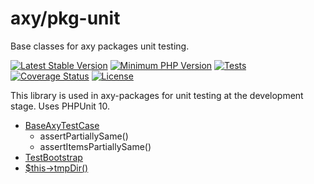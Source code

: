 # axy/pkg-unit

Base classes for axy packages unit testing.

[![Latest Stable Version](https://img.shields.io/packagist/v/axy/pkg-unit.svg?style=flat-square)](https://packagist.org/packages/axy/pkg-unit)
[![Minimum PHP Version](https://img.shields.io/badge/php-%3E%3D%208.1-8892BF.svg?style=flat-square)](https://php.net/)
[![Tests](https://github.com/axypro/pkg-unit/actions/workflows/test.yml/badge.svg)](https://github.com/axypro/pkg-unit/actions/workflows/test.yml)
[![Coverage Status](https://coveralls.io/repos/github/axypro/pkg-unit/badge.svg?branch=master)](https://coveralls.io/github/axypro/pkg-unit?branch=master)
[![License](https://poser.pugx.org/axy/pkg-unit/license)](LICENSE)

This library is used in axy-packages for unit testing at the development stage.
Uses PHPUnit 10.

* [BaseAxyTestCase](doc/BaseAxyTestCase.md)
    * assertPartiallySame()
    * assertItemsPartiallySame()
* [TestBootstrap](doc/TestBootstrap.md)
* [$this->tmpDir()](doc/TestTmpDir.md)

